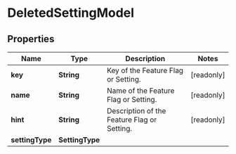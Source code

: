 

# DeletedSettingModel


## Properties

| Name | Type | Description | Notes |
|------------ | ------------- | ------------- | -------------|
|**key** | **String** | Key of the Feature Flag or Setting. |  [readonly] |
|**name** | **String** | Name of the Feature Flag or Setting. |  [readonly] |
|**hint** | **String** | Description of the Feature Flag or Setting. |  [readonly] |
|**settingType** | **SettingType** |  |  |



